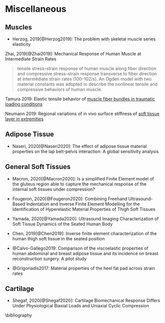 # Miscellaneous

## Muscles

- Herzog, 2019[@Herzog2019]: The problem with skeletal muscle series elasticity

Zhai, 2019[@Zhai2019]: Mechanical Response of Human Muscle at Intermediate Strain Rates

>  tensile stress–strain response of human muscle along fiber direction and compressive stress–strain response transverse to fiber direction at intermediate strain rates (100–102/s). An Ogden model with two material constants was adopted to describe the nonlinear tensile and compressive behaviors of human muscle.

Tamura 2019: Elastic tensile behavior of [muscle fiber bundles in traumatic loading conditions](https://www.sciencedirect.com/science/article/pii/S0268003318307083)

Neumann 2019: Regional variations of in vivo surface stiffness of [soft tissue layer in extremities](https://www.sciencedirect.com/science/article/pii/S0021929019305135?dgcid=raven_sd_aip_email)

## Adipose Tissue

- Naseri, 2020[@Naseri2020]: The effect of adipose tissue material properties on the lap belt-pelvis interaction: A global sensitivity analysis

## General Soft Tissues

- Macron, 2020[@Macron2020]: Is a simplified Finite Element model of the gluteus region able to capture the mechanical response of the internal soft tissues under compression?

- Fougeron, 2020[@Fougeron2020]: Combining Freehand Ultrasound-Based Indentation and Inverse Finite Element Modelling for the Identification of Hyperelastic Material Properties of Thigh Soft Tissues

- Yamada, 2020[@Yamada2020]: Ultrasound Imaging Characterization of Soft Tissue Dynamics of the Seated Human Body

- Chen, 2019[@Chen2019]: Inverse finite element characterization of the human thigh soft tissue in the seated position

- @Calvo-Gallego2019: Comparison of the viscoelastic properties of human abdominal and breast adipose tissue and its incidence on breast reconstruction surgery. A pilot study

- @Grigoriadis2017: Material properties of the heel fat pad across strain rates

## Cartilage

- Shegaf, 2020[@Shegaf2020]: Cartilage Biomechanical Response Differs Under Physiological Biaxial Loads and Uniaxial Cyclic Compression



\bibliography
